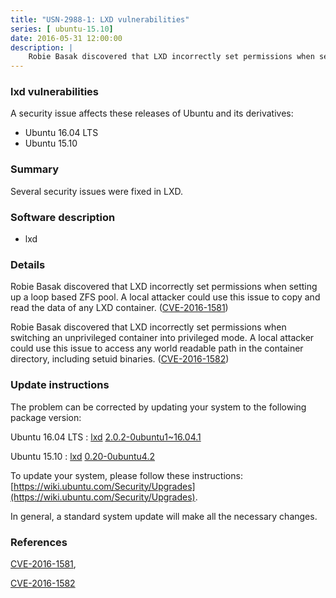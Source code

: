 ```yaml
---
title: "USN-2988-1: LXD vulnerabilities"
series: [ ubuntu-15.10]
date: 2016-05-31 12:00:00
description: |
    Robie Basak discovered that LXD incorrectly set permissions when setting up a loop based ZFS pool. A local attacker could use this issue to copy and read the data of any LXD container. ([CVE-2016-1581](http://people.ubuntu.com/~ubuntu-security/cve/CVE-2016-1581))
--- 
```

 
### lxd vulnerabilities

A security issue affects these releases of Ubuntu and its derivatives:

* Ubuntu 16.04 LTS
* Ubuntu 15.10

### Summary

Several security issues were fixed in LXD. 

### Software description

* lxd 

### Details

Robie Basak discovered that LXD incorrectly set permissions when setting up a loop based ZFS pool. A local attacker could use this issue to copy and read the data of any LXD container. ([CVE-2016-1581](http://people.ubuntu.com/~ubuntu-security/cve/CVE-2016-1581))

Robie Basak discovered that LXD incorrectly set permissions when switching an unprivileged container into privileged mode. A local attacker could use this issue to access any world readable path in the container directory, including setuid binaries. ([CVE-2016-1582](http://people.ubuntu.com/~ubuntu-security/cve/CVE-2016-1582)) 

### Update instructions

The problem can be corrected by updating your system to the following package version:

Ubuntu 16.04 LTS
 : [lxd](https://launchpad.net/ubuntu/+source/lxd) <span> [2.0.2-0ubuntu1~16.04.1](https://launchpad.net/ubuntu/+source/lxd/2.0.2-0ubuntu1~16.04.1) </span> 

Ubuntu 15.10
 : [lxd](https://launchpad.net/ubuntu/+source/lxd) <span> [0.20-0ubuntu4.2](https://launchpad.net/ubuntu/+source/lxd/0.20-0ubuntu4.2) </span> 

To update your system, please follow these instructions: [https://wiki.ubuntu.com/Security/Upgrades](https://wiki.ubuntu.com/Security/Upgrades).

In general, a standard system update will make all the necessary changes. 

### References

 [CVE-2016-1581](http://people.ubuntu.com/~ubuntu-security/cve/CVE-2016-1581), 

 [CVE-2016-1582](http://people.ubuntu.com/~ubuntu-security/cve/CVE-2016-1582)
 
